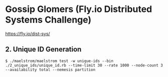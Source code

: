 # Gossip Glomers (Fly.io Distributed Systems Challenge)

https://fly.io/dist-sys/


## 2. Unique ID Generation

```
$ ./maelstrom/maelstrom test -w unique-ids --bin ./2_unique_ids/unique_id.rb --time-limit 30 --rate 1000 --node-count 3 --availability total --nemesis partition
```

